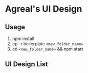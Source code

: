 # Agreal's UI Design

## Usage
1. npm install
2. cp -r boilerplate `<new_folder_name>`
3. cd `<new_folder_name>` && npm start

## UI Design List
